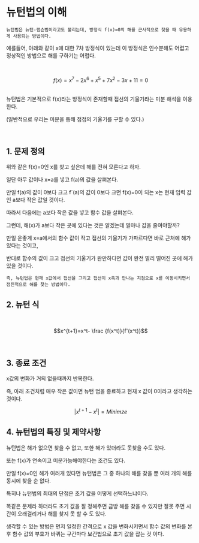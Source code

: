 # 뉴턴법의 이해

```
뉴턴법은 뉴턴-랩슨법이라고도 불리는데, 방정식 f(x)=0의 해를 근사적으로 찾을 때 유용하게 사용되는 방법이다.
```

예를들어, 아래와 같이 x에 대한 7차 방정식이 있는데 이 방정식은 인수분해도 어렵고 정상적인 방법으로 해를 구하기는 어렵다.

</br>

$$f(x)=x^7-2x^6+x^5+7x^2-3x+11=0$$

</br>
뉴턴법은 기본적으로 f(x)라는 방정식이 존재할때 접선의 기울기라는 미분 해석을 이용한다. 

(일반적으로 우리는 미분을 통해 접점의 기울기를 구할 수 있다.)

</br>

## 1. 문제 정의

위와 같은 f(x)=0인 x를 찾고 싶은데 해를 전혀 모른다고 하자.

일단 아무 값이나 x=a를 넣고 f(a)의 값을 살펴본다.

만일 f(a)의 값이 0보다 크고 f`(a)의 값이 0보다 크면 f(x)=0이 되는 x는 현재 입력 값인 a보다 작은 값일 것이다.

따라서 다음에는 a보다 작은 값을 넣고 함수 값을 살펴본다.

그런데, 해(x)가 a보다 작은 곳에 있다는 것은 알겠는데 얼마나 값을 줄여야할까?

만일 운좋게 x=a에서의 함수 값이 작고 접선의 기울기가 가파르다면 바로 근처에 해가 있다는 것이고,

반대로 함수의 값이 크고 접선의 기울기가 완만하다면 값이 완전 멀리 떨어진 곳에 해가 있을 것이다.

```
즉, 뉴턴법은 현재 x값에서 접선을 그리고 접선이 x축과 만나는 지점으로 x를 이동시키면서 점진적으로 해를 찾는 방법이다.
```

## 2. 뉴턴 식

<br>

$$x^{t+1}=x^t- \frac {f(x^t)}{f'(x^t)}$$

<br>

## 3. 종료 조건

x값의 변화가 거듸 없을때까지 반복한다.

즉, 아래 조건처럼 매우 작은 값이면 뉴턴 법을 종료하고 현재 x 값이 0이라고 생각하는 것이다.

$$|x^{t+1}-x^t|=Minimze$$

## 4. 뉴턴법의 특징 및 제약사항

뉴턴법은 해가 없으면 찾을 수 없고, 또한 해가 있더라도 못찾을 수도 있다.

또는 f(x)가 연속이고 미분가능해야한다는 조건도 있다.

만일 f(x)=0인 해가 여러개 있다면 뉴턴법은 그 중 하나의 해를 찾을 뿐 여러 개의 해를 동시에 찾을 순 없다.

특히나 뉴턴법의 최대의 단점은 초기 값을 어떻게 선택하느냐이다.

똑같은 문제라 하더라도 초기 값을 잘 정해주면 금방 해를 찾을 수 있지만 잘못 주면 시간이 오래걸리거나 해를 찾지 못 할 수 도 있다.

생각할 수 있는 방법은 먼저 일정한 간격으로 x 값을 변화시키면서 함수 값의 변화를 본 후 함수 값의 부호가 바뀌는 구간마다 보간법으로 초기 값을 잡는 것 이다.
